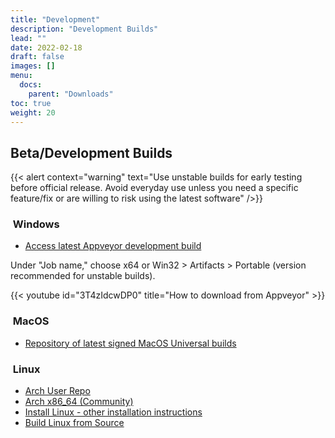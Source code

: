 ```yaml
---
title: "Development"
description: "Development Builds"
lead: ""
date: 2022-02-18
draft: false
images: []
menu:
  docs:
    parent: "Downloads"
toc: true
weight: 20
---
```


## Beta/Development Builds

{{< alert context="warning" text="Use unstable builds for early testing before official release. Avoid everyday use unless you need a specific feature/fix or are willing to risk using the latest software" />}}

### <i class="fa-brands fa-windows"></i>&nbsp;Windows

- [Access latest Appveyor development build](https://ci.appveyor.com/project/moneymanagerex/moneymanagerex)

Under "Job name," choose x64 or Win32 > Artifacts > Portable (version recommended for unstable builds).

{{< youtube id="3T4zIdcwDP0" title="How to download from Appveyor" >}}

### <i class="fa-brands fa-apple"></i>&nbsp;MacOS

- [Repository of latest signed MacOS Universal builds](https://mmex.ipx.co.uk/)

### <i class="fa-brands fa-linux"></i>&nbsp;Linux

- [Arch User Repo](https://aur.archlinux.org/packages/moneymanagerex-git/)
- [Arch x86_64 (Community)](https://www.archlinux.org/packages/community/x86_64/moneymanagerex/)
- [Install Linux - other installation instructions](https://github.com/moneymanagerex/moneymanagerex/blob/master/INSTALL.md#linux)
- [Build Linux from Source](https://github.com/moneymanagerex/moneymanagerex/blob/master/BUILD.md#linux)